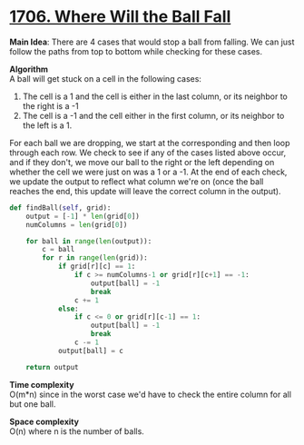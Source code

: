# [1706. Where Will the Ball Fall](https://leetcode.com/problems/where-will-the-ball-fall/)

**Main Idea**: There are 4 cases that would stop a ball from falling. We can just follow the paths from top to bottom while checking for these cases.

**Algorithm**  
A ball will get stuck on a cell in the following cases:

1. The cell is a 1 and the cell is either in the last column, or its neighbor to the right is a -1
2. The cell is a -1 and the cell either in the first column, or its neighbor to the left is a 1.

For each ball we are dropping, we start at the corresponding and then loop through each row. We check to see if any of the cases listed above occur, and if they don't, we move our ball to the right or the left depending on whether the cell we were just on was a 1 or a -1. At the end of each check, we update the output to reflect what column we're on (once the ball reaches the end, this update will leave the correct column in the output).

```python
def findBall(self, grid):
    output = [-1] * len(grid[0])
    numColumns = len(grid[0])

    for ball in range(len(output)):
        c = ball
        for r in range(len(grid)):
            if grid[r][c] == 1:
                if c >= numColumns-1 or grid[r][c+1] == -1:
                    output[ball] = -1
                    break
                c += 1
            else:
                if c <= 0 or grid[r][c-1] == 1:
                    output[ball] = -1
                    break
                c -= 1
            output[ball] = c

    return output
```

**Time complexity**  
O(m*n) since in the worst case we'd have to check the entire column for all but one ball.

**Space complexity**  
O(n) where n is the number of balls.
